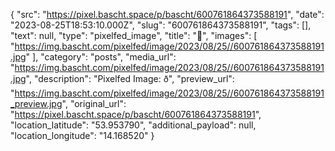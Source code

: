 {
  "src": "https://pixel.bascht.space/p/bascht/600761864373588191",
  "date": "2023-08-25T18:53:10.000Z",
  "slug": "600761864373588191",
  "tags": [],
  "text": null,
  "type": "pixelfed_image",
  "title": "🌁",
  "images": [
    "https://img.bascht.com/pixelfed/image/2023/08/25//600761864373588191.jpg"
  ],
  "category": "posts",
  "media_url": "https://img.bascht.com/pixelfed/image/2023/08/25//600761864373588191.jpg",
  "description": "Pixelfed Image: ð",
  "preview_url": "https://img.bascht.com/pixelfed/image/2023/08/25//600761864373588191_preview.jpg",
  "original_url": "https://pixel.bascht.space/p/bascht/600761864373588191",
  "location_latitude": "53.953790",
  "additional_payload": null,
  "location_longitude": "14.168520"
}